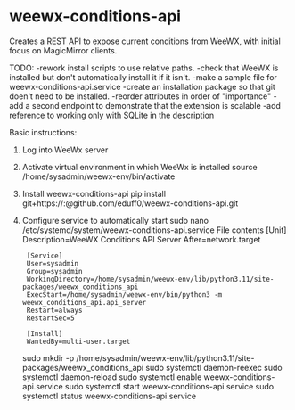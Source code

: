 # weewx-conditions-api
Creates a REST API to expose current conditions from WeeWX, with initial focus on MagicMirror clients.

TODO:
-rework install scripts to use relative paths.
-check that WeeWX is installed but don't automatically install it if it isn't.
-make a sample file for weewx-conditions-api.service
-create an installation package so that git doen't need to be installed.
-reorder attributes in order of "importance"
-add a second endpoint to demonstrate that the extension is scalable
-add reference to working only with SQLite in the description 

Basic instructions:
1) Log into WeeWx server

2) Activate virtual environment in which WeeWx is installed
	source /home/sysadmin/weewx-env/bin/activate

3) Install weewx-conditions-api
	pip install git+https://<username>:<token>@github.com/eduff0/weewx-conditions-api.git

4) Configure service to automatically start
	sudo nano /etc/systemd/system/weewx-conditions-api.service
	File contents
		[Unit]
		Description=WeeWX Conditions API Server
		After=network.target

		[Service]
		User=sysadmin
		Group=sysadmin
		WorkingDirectory=/home/sysadmin/weewx-env/lib/python3.11/site-packages/weewx_conditions_api
		ExecStart=/home/sysadmin/weewx-env/bin/python3 -m weewx_conditions_api.api_server
		Restart=always
		RestartSec=5

		[Install]
		WantedBy=multi-user.target

	sudo mkdir -p /home/sysadmin/weewx-env/lib/python3.11/site-packages/weewx_conditions_api
	sudo systemctl daemon-reexec
	sudo systemctl daemon-reload
	sudo systemctl enable weewx-conditions-api.service
	sudo systemctl start weewx-conditions-api.service
	sudo systemctl status weewx-conditions-api.service